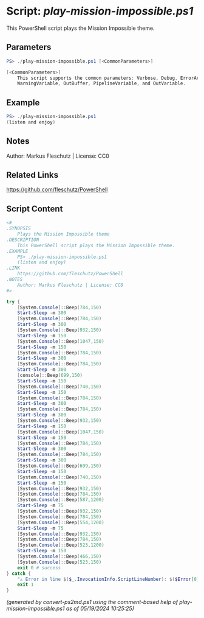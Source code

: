 Script: *play-mission-impossible.ps1*
========================

This PowerShell script plays the Mission Impossible theme.

Parameters
----------
```powershell
PS> ./play-mission-impossible.ps1 [<CommonParameters>]

[<CommonParameters>]
    This script supports the common parameters: Verbose, Debug, ErrorAction, ErrorVariable, WarningAction, 
    WarningVariable, OutBuffer, PipelineVariable, and OutVariable.
```

Example
-------
```powershell
PS> ./play-mission-impossible.ps1
(listen and enjoy)

```

Notes
-----
Author: Markus Fleschutz | License: CC0

Related Links
-------------
https://github.com/fleschutz/PowerShell

Script Content
--------------
```powershell
<#
.SYNOPSIS
	Plays the Mission Impossible theme
.DESCRIPTION
	This PowerShell script plays the Mission Impossible theme.
.EXAMPLE
	PS> ./play-mission-impossible.ps1
	(listen and enjoy)
.LINK
	https://github.com/fleschutz/PowerShell
.NOTES
	Author: Markus Fleschutz | License: CC0
#>

try {
	[System.Console]::Beep(784,150)
	Start-Sleep -m 300
	[System.Console]::Beep(784,150)
	Start-Sleep -m 300
	[System.Console]::Beep(932,150)
	Start-Sleep -m 150
	[System.Console]::Beep(1047,150)
	Start-Sleep -m 150
	[System.Console]::Beep(784,150)
	Start-Sleep -m 300
	[System.Console]::Beep(784,150)
	Start-Sleep -m 300
	[console]::Beep(699,150)
	Start-Sleep -m 150
	[System.Console]::Beep(740,150)
	Start-Sleep -m 150
	[System.Console]::Beep(784,150)
	Start-Sleep -m 300
	[System.Console]::Beep(784,150)
	Start-Sleep -m 300
	[System.Console]::Beep(932,150)
	Start-Sleep -m 150
	[System.Console]::Beep(1047,150)
	Start-Sleep -m 150
	[System.Console]::Beep(784,150)
	Start-Sleep -m 300
	[System.Console]::Beep(784,150)
	Start-Sleep -m 300
	[System.Console]::Beep(699,150)
	Start-Sleep -m 150
	[System.Console]::Beep(740,150)
	Start-Sleep -m 150
	[System.Console]::Beep(932,150)
	[System.Console]::Beep(784,150)
	[System.Console]::Beep(587,1200)
	Start-Sleep -m 75
	[System.Console]::Beep(932,150)
	[System.Console]::Beep(784,150)
	[System.Console]::Beep(554,1200)
	Start-Sleep -m 75
	[System.Console]::Beep(932,150)
	[System.Console]::Beep(784,150)
	[System.Console]::Beep(523,1200)
	Start-Sleep -m 150
	[System.Console]::Beep(466,150)
	[System.Console]::Beep(523,150)
	exit 0 # success
} catch {
	"⚠️ Error in line $($_.InvocationInfo.ScriptLineNumber): $($Error[0])"
	exit 1
}
```

*(generated by convert-ps2md.ps1 using the comment-based help of play-mission-impossible.ps1 as of 05/19/2024 10:25:25)*

